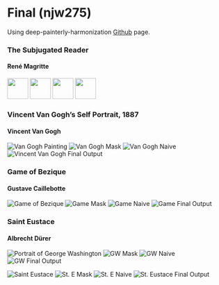 # Final (njw275)

Using deep-painterly-harmonization [Github](https://github.com/luanfujun/deep-painterly-harmonization) page.


### The Subjugated Reader
#### René Magritte
<img src="https://github.com/artintelclass/final-njw275/blob/master/images/Book%20Images/book_target.jpg" width="48">
<img src="https://github.com/artintelclass/final-njw275/blob/master/images/Book%20Images/0_c_mask_dilated%2010.37.00%20PM.jpg" width="48">
<img src="https://github.com/artintelclass/final-njw275/blob/master/images/Book%20Images/0_naive%2010.37.00%20PM.jpg" width="48">
<img src="https://github.com/artintelclass/final-njw275/blob/master/images/My%20Final%20Outputs/NickBook3.jpg" width="48">

### Vincent Van Gogh’s Self Portrait, 1887
#### Vincent Van Gogh

![Van Gogh Painting](https://github.com/artintelclass/final-njw275/blob/master/images/Self%20Portrait/gogh_target.jpg)
![Van Gogh Mask](https://github.com/artintelclass/final-njw275/blob/master/images/Self%20Portrait/0_c_mask%2010.13.49%20PM.jpg)
![Van Gogh Naive](https://github.com/artintelclass/final-njw275/blob/master/images/Self%20Portrait/0_naive%2010.13.49%20PM.jpg)
![Vincent Van Gogh Final Output](https://github.com/artintelclass/final-njw275/blob/master/images/My%20Final%20Outputs/NickGogh.jpg)

### Game of Bezique
#### Gustave Caillebotte
![Game of Bezique](https://github.com/artintelclass/final-njw275/blob/master/images/Card%20Game/cards_target.jpg)
![Game Mask](https://github.com/artintelclass/final-njw275/blob/master/images/Card%20Game/0_c_mask%2010.54.43%20PM.jpg)
![Game Naive](https://github.com/artintelclass/final-njw275/blob/master/images/Card%20Game/nick%20getting%20beat%20at%20cards%2022-30-13-416.jpg)
![Game Final Output](https://github.com/artintelclass/final-njw275/blob/master/images/My%20Final%20Outputs/cards_final_res.jpg)

### Saint Eustace
#### Albrecht Dürer
![Portrait of George Washington](https://github.com/artintelclass/final-njw275/blob/master/images/GW/gw_target.jpg)
![GW Mask](https://github.com/artintelclass/final-njw275/blob/master/images/GW/0_c_mask_dilated%2010.26.29%20PM.jpg)
![GW Naive](https://github.com/artintelclass/final-njw275/blob/master/images/GW/0_naive%2010.26.29%20PM.jpg)
![GW Final Output](https://github.com/artintelclass/final-njw275/blob/master/images/My%20Final%20Outputs/gw_final_res.jpg)

![Saint Eustace](https://github.com/artintelclass/final-njw275/blob/master/images/St.%20Eustace/0_target.jpg)
![St. E Mask](https://github.com/artintelclass/final-njw275/blob/master/images/St.%20Eustace/0_c_mask.jpg)
![St. E Naive](https://github.com/artintelclass/final-njw275/blob/master/images/St.%20Eustace/0_naive.jpg)
![St. Eustace Final Output](https://github.com/artintelclass/final-njw275/blob/master/images/My%20Final%20Outputs/print_final_res.jpg)


